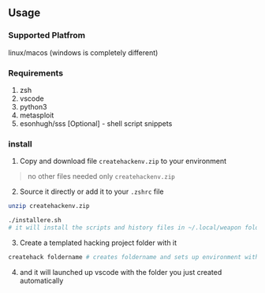 ## Usage 

### Supported Platfrom 

linux/macos (windows is completely different)

### Requirements

1. zsh
2. vscode
3. python3 
4. metasploit 
5. esonhugh/sss \[Optional\] - shell script snippets

### install 

1. Copy and download file `createhackenv.zip` to your environment 

> no other files needed only `createhackenv.zip`

2. Source it directly or add it to your `.zshrc` file

```zsh
unzip createhackenv.zip

./installere.sh
# it will install the scripts and history files in ~/.local/weapon folder
```

3. Create a templated hacking project folder with it

```zsh
createhack foldername # creates foldername and sets up environment with vscode automatically
```

4. and it will launched up vscode with the folder you just created automatically